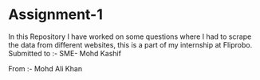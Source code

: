 # Assignment-1
In this Repository I have worked on some questions where I had to scrape the data from different websites, this is a part of my internship at Fliprobo.
Submitted to :- 
SME- Mohd Kashif

From :-
Mohd Ali Khan
